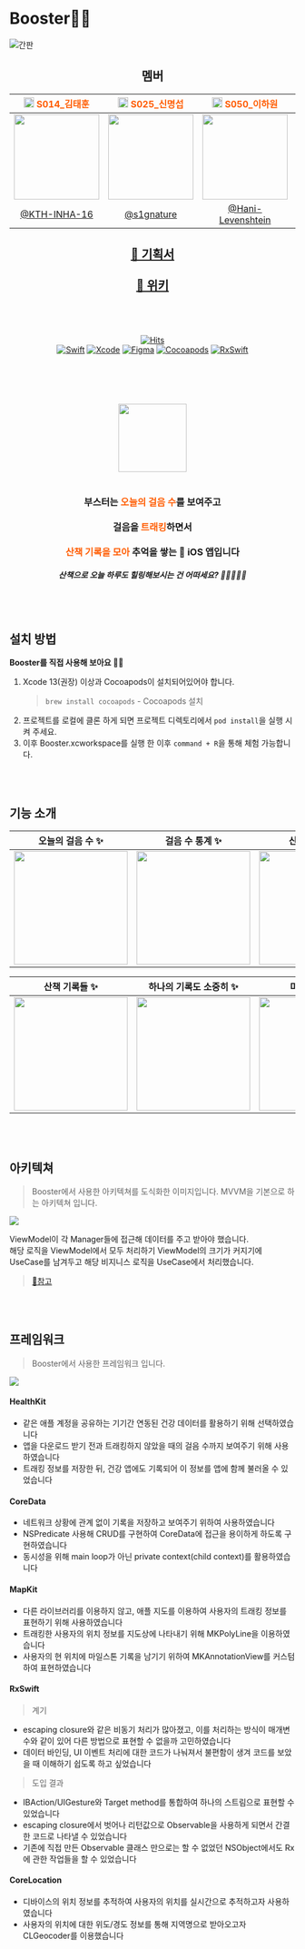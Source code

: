 # Booster🚀🔥
![간판](https://user-images.githubusercontent.com/48645631/139188593-436c66bd-eaa6-4275-88f3-fd425dbc9053.png)

<div align="center">
    
## 멤버
<div align="center">
<center>

|<img src="https://i.imgur.com/wIXr1QY.png" width=18px> <b style="color:#FF5C00">S014_김태훈</b> | <img src="https://i.imgur.com/wIXr1QY.png" width=18px> <b style="color:#FF5C00">S025_신명섭</b> | <img src="https://i.imgur.com/wIXr1QY.png" width=18px> <b style="color:#FF5C00">S050_이하원</b>  | <img src="https://i.imgur.com/wIXr1QY.png" width=18px> <b style="color:#FF5C00">S060_최희주</b> |
|:-:|:-:|:-:|:-:|
|<img src="https://i.imgur.com/I3g5HkU.png" width="150">|<img src="https://i.imgur.com/GNC10jI.png" width="150">|<img src="https://i.imgur.com/jFNY6Sy.png" width="150">|<img src="https://i.imgur.com/cdOsNrV.png" width="150">
| [@KTH-INHA-16](https://github.com/KTH-INHA-16) | [@s1gnature](https://github.com/s1gnature)   | [@Hani-Levenshtein](https://github.com/Hani-Levenshtein)       | [@rose6649](https://github.com/rose6649)   |
    
</center>
</div>
<center>
<h2></h2>
<h2><a href="https://drive.google.com/file/d/1CNYS-sfW_2_-8XrEFUkVxtWWV8voyOw8/view?usp=sharing">🌈 기획서</a>
<br>
<br>
<a href="https://github.com/boostcampwm-2021/iOS01-Booster/wiki">📁 위키</a><br>
<br>
</h2>
<br>

[![Hits](https://hits.seeyoufarm.com/api/count/incr/badge.svg?url=https%3A%2F%2Fgithub.com%2Fboostcampwm-2021%2FiOS01-Booster&count_bg=%23FF5C00&title_bg=%23555555&icon=&icon_color=%23E7E7E7&title=Booster%F0%9F%9A%80%F0%9F%94%A5&edge_flat=false)](https://hits.seeyoufarm.com)<br>
[![Swift](https://img.shields.io/badge/swift-v5.5-orange?logo=swift)](https://developer.apple.com/kr/swift/) [![Xcode](https://img.shields.io/badge/xcode-v13.0-blue?logo=xcode)](https://developer.apple.com/kr/xcode/) [![Figma](https://img.shields.io/badge/Figma-0C0C0C?logo=figma)](https://www.figma.com/) 
[![Cocoapods](https://img.shields.io/badge/Cocoapods-6933FF?logo=cocoapods)](https://cocoapods.org/) [![RxSwift](https://img.shields.io/badge/RxSwift-B7178C?logo=reactiveX)](https://github.com/ReactiveX/RxSwift/)
</center>
</div>
<br>    
<H1>
</H1>
<br>
<div>
<center> 
    <img src="https://i.imgur.com/6BZsKkQ.png" width=120px><br><br>
    <H3>부스터는 <b style="color:#ff5c00">오늘의 걸음 수</b>를 보여주고<br><br>
        걸음을 <b style="color:#ff5c00">트래킹</b>하면서<br><br>
        <b style="color:#ff5c00">산책 기록을 모아</b> 추억을 쌓는 🍎 iOS 앱입니다
    </H3>


##### 산책으로 오늘 하루도 힐링해보시는 건 어떠세요? 🚶🚶🏼🚶🏼
</div>
</center>
    
<br>
<br>
    
## 설치 방법
   **Booster를 직접 사용해 보아요 🚀🔥**
1. Xcode 13(권장) 이상과 Cocoapods이 설치되어있어야 합니다.
    > `brew install cocoapods` - Cocoapods 설치
2. 프로젝트를 로컬에 클론 하게 되면 프로젝트 디렉토리에서 
    `pod install`을 실행 시켜 주세요.
3. 이후 Booster.xcworkspace를 실행 한 이후 `command + R`을 통해 체험 가능합니다.
<br>
<br>
    
## 기능 소개

| 오늘의 걸음 수 ✨ | 걸음 수 통계 ✨ | 산책 트래킹 ✨ |
| -------- | -------- | -------- |
|  <img src="https://i.imgur.com/n0ZJPhL.jpg" width=200px> | <img src="https://i.imgur.com/NfQ9oz1.jpg" width=200px> | <img src="https://i.imgur.com/A1li5NA.png" width=200px> |

| 산책 기록들 ✨ | 하나의 기록도 소중히 ✨ | 마이페이지 ✨ |
| -------- | -------- | -------- |
|  <img src="https://i.imgur.com/pPI6gVY.png" width=200px> | <img src="https://i.imgur.com/7OTm0N8.png" width=200px> | <img src="https://i.imgur.com/XHpNEXG.png" width=200px> |    


    
<br><br>
## 아키텍쳐
> Booster에서 사용한 아키텍쳐를 도식화한 이미지입니다.
> MVVM을 기본으로 하는 아키텍쳐 입니다.

![](https://i.imgur.com/UVbUI22.png)

ViewModel이 각 Manager들에 접근해 데이터를 주고 받아야 했습니다.<br>
해당 로직을 ViewModel에서 모두 처리하기 ViewModel의 크기가 커지기에 UseCase를 남겨두고 해당 비지니스 로직을 UseCase에서 처리했습니다.
> [🍌참고](https://github.com/boostcampwm-2021/iOS01-Booster/wiki/MVVM%3F-or-Clean-Architecture-%EA%B3%A0%EC%B0%B0%EC%97%90-%EB%8C%80%ED%95%9C-%EA%B2%B0%EA%B3%BC)

<br><br>
    
## 프레임워크
> Booster에서 사용한 프레임워크 입니다.
    
![](https://i.imgur.com/wn03W7p.png)

#### HealthKit
- 같은 애플 계정을 공유하는 기기간 연동된 건강 데이터를 활용하기 위해 선택하였습니다
- 앱을 다운로드 받기 전과 트래킹하지 않았을 때의 걸음 수까지 보여주기 위해 사용하였습니다
- 트래킹 정보를 저장한 뒤, 건강 앱에도 기록되어 이 정보를 앱에 함께 불러올 수 있었습니다

#### CoreData
- 네트워크 상황에 관계 없이 기록을 저장하고 보여주기 위하여 사용하였습니다
- NSPredicate 사용해 CRUD를 구현하여 CoreData에 접근을 용이하게 하도록 구현하였습니다
- 동시성을 위해 main loop가 아닌 private context(child context)를 활용하였습니다

#### MapKit
- 다른 라이브러리를 이용하지 않고, 애플 지도를 이용하여 사용자의 트래킹 정보를 표현하기 위해 사용하였습니다
- 트래킹한 사용자의 위치 정보를 지도상에 나타내기 위해 MKPolyLine을 이용하였습니다
- 사용자의 현 위치에 마일스톤 기록을 남기기 위하여 MKAnnotationView를 커스텀 하여 표현하였습니다

#### RxSwift
> 계기
- escaping closure와 같은 비동기 처리가 많아졌고, 이를 처리하는 방식이 매개변수와 같이 있어 다른 방법으로 표현할 수 없을까 고민하였습니다 
- 데이터 바인딩, UI 이벤트 처리에 대한 코드가 나눠져서 불편함이 생겨 코드를 보았을 때 이해하기 쉽도록 하고 싶었습니다

> 도입 결과
- IBAction/UIGesture와 Target method를 통합하여 하나의 스트림으로 표현할 수 있었습니다
- escaping closure에서 벗어나 리턴값으로 Observable을 사용하게 되면서 간결한 코드로 나타낼 수 있었습니다
- 기존에 직접 만든 Observable 클래스 만으로는 할 수 없었던 NSObject에서도 Rx에 관한 작업들을 할 수 있었습니다

#### CoreLocation
- 디바이스의 위치 정보를 추적하여 사용자의 위치를 실시간으로 추적하고자 사용하였습니다
- 사용자의 위치에 대한 위도/경도 정보를 통해 지역명으로 받아오고자 CLGeocoder를 이용했습니다
